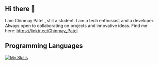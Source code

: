 ## Hi there 👋

I am Chinmay Patel , still a student. I am a tech enthusiast and a developer. Always open to collaborating on projects and innovative ideas.
Find me here: https://linktr.ee/Chinmay_Patel

## Programming Languages



[![My Skills](https://skillicons.dev/icons?i=html,css,js,c,cpp,java,python,react&perline=6)](https://skillicons.dev)
